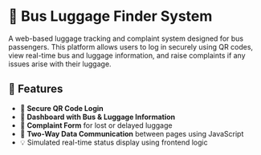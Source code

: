 # 🧳 Bus Luggage Finder System

A web-based luggage tracking and complaint system designed for bus passengers. This platform allows users to log in securely using QR codes, view real-time bus and luggage information, and raise complaints if any issues arise with their luggage.

## 🚀 Features

- 🔐 **Secure QR Code Login**
- 🧭 **Dashboard with Bus & Luggage Information**
- 📝 **Complaint Form** for lost or delayed luggage
- 🔄 **Two-Way Data Communication** between pages using JavaScript
- 💡 Simulated real-time status display using frontend logic

